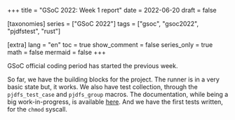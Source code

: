+++
title = "GSoC 2022: Week 1 report"
date = 2022-06-20
draft = false

[taxonomies]
series = ["GSoC 2022"]
tags = ["gsoc", "gsoc2022", "pjdfstest", "rust"]

[extra]
lang = "en"
toc = true
show_comment = false
series_only = true
math = false
mermaid = false
+++

GSoC official coding period has started the previous week.

So far, we have the building blocks for the project.
The runner is in a very basic state but, it works.
We also have test collection, through the `pjdfs_test_case` and
`pjdfs_group` macros.
The documentation, while being a big work-in-progress,
is available [here](https://saidsay-so.github.io/pjdfstest/).
And we have the first tests written, for the `chmod` syscall.
